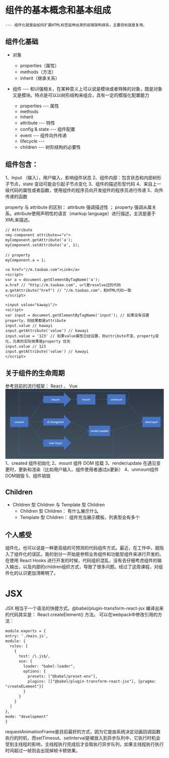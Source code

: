 # 组件的基本概念和基本组成
`--- 组件化就是由如何扩展HTML标签延伸出来的前端架构体系，主要目标就是复用。`
## 组件化基础
* 对象
  * properties（属性）
  * methods（方法）
  * inherit（继承关系）

* 组件 --- 和UI强相关，在某种意义上可以说是模块或者特殊的对象，既是对象又是模块。特点是可以以树形结构来组合，具有一定的模版化配置能力
  * properties --- 属性
  * methods
  * inherit
  * attribute --- 特性
  * config & state --- 组件配置
  * event --- 组件向外传递
  * lifecycle --- 
  * children --- 树形结构的必要性

## 组件包含：
1、Input （输入），用户输入，影响组件状态
2、组件内部：包含状态和内部树形子节点，state 变动可能会引起子节点变化
3、组件的描述形型代码
4、来自上一级代码的属性或者函数，使用组件的程序员向开发组件的程序员进行传递
5、向外传递的函数


property 与 attribute 的区别： attribute 强调描述性 ； property 强调从属关系。attribute使用声明性的语言（markup language）进行描述，主流是基于XML来描述。

```
// Attribute
<my-component attribute=="v">
myComponent.getAttribute('a');
myComponent.setAttribute('a', 1);

// property
myComponent.a = 1;

```

```
<a href="//m.taobao.com">Link</a>
<script>
var a = document.getElementByTagName('a');
a.href // "http://m.taobao.com", url是resolve过的代码
a.getAttribute("href") // "//m.taobao.com"，和HTML代码一致
</script>
```
```
<input value="kawayi"/>
<script>
var input = document.getElementByTagName('input'); // 如果没有设置property，则结果都是attribute
input.value // kawayi
input.getAttribute('value') // kawayi
input.value = '123' // 如果value属性已经设置，则attribute不变，property变化，元素的实际效果是property 优先
input.value // 123
input.getAttribute('value') // kawayi
</script>
```
## 关于组件的生命周期
参考目前的流行框架： React 、 Vue
![lifeCycle](./lifecycle.jpg)
1、created 组件初始化
2、mount 组件 DOM 挂载
3、render/update 在遇见变更时，更新和渲染（比如用户输入、组件使用者通过js更新）
4、unmount组件DOM销毁
5、组件销毁

## Children
* Children 型 Children 与 Template 型 Children
  * Children 型 Children： 有什么展示什么
  * Template 型 Children： 组件充当展示模板，列表型会有多个

## 个人感受
组件化，也可以说是一种更高级的可预测的代码组件方式。最近，在工作中，就陷入了组件化的误区。我的划分一开始是参照业务组件和功能型组件来进行开发的。在使用 React Hooks 进行开发的时候，代码组织混乱，没有去仔细考虑组件的输入输出，以及内部的children组织方式，导致了很多问题。经过了这周课程，对组件化的认识更加清晰明了。

# JSX
  JSX 相当于一个语法的快捷方式。@babel/plugin-transform-react-jsx 编译出来的代码其实是： React.createElement() 方法。 可以在webpack中修改引用的方法：
  ```
  module.exports = {
  entry: './main.js',
  module: {
    rules: [
      {
        test: /\.js$/,
        use: {
          loader: "babel-loader",
          options: {
            presets: ["@babel/preset-env"],
            plugins: [["@babel/plugin-transform-react-jsx"], {pragma: "createELement"}]
          }
        }
      }
    ]
  },
  mode: "development"
}
  ```

requestAnimationFrame是目前最好的方式，因为它是由系统决定动画回调函数执行的时机，而setTimeout、setInterval是被放入到异步队列中，它执行时机会受到主线程的影响，主线程执行完成后才会取执行异步队列，如果主线程执行执行时间超过一帧则会出现掉帧卡顿效果。